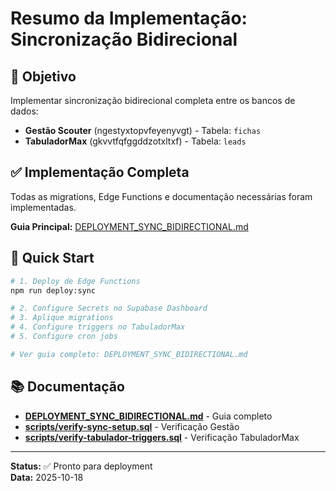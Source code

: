 # Resumo da Implementação: Sincronização Bidirecional

## 🎯 Objetivo

Implementar sincronização bidirecional completa entre os bancos de dados:
- **Gestão Scouter** (ngestyxtopvfeyenyvgt) - Tabela: `fichas`
- **TabuladorMax** (gkvvtfqfggddzotxltxf) - Tabela: `leads`

## ✅ Implementação Completa

Todas as migrations, Edge Functions e documentação necessárias foram implementadas.

**Guia Principal:** [DEPLOYMENT_SYNC_BIDIRECTIONAL.md](./DEPLOYMENT_SYNC_BIDIRECTIONAL.md)

## 🚀 Quick Start

```bash
# 1. Deploy de Edge Functions
npm run deploy:sync

# 2. Configure Secrets no Supabase Dashboard
# 3. Aplique migrations
# 4. Configure triggers no TabuladorMax
# 5. Configure cron jobs

# Ver guia completo: DEPLOYMENT_SYNC_BIDIRECTIONAL.md
```

## 📚 Documentação

- **[DEPLOYMENT_SYNC_BIDIRECTIONAL.md](./DEPLOYMENT_SYNC_BIDIRECTIONAL.md)** - Guia completo
- **[scripts/verify-sync-setup.sql](./scripts/verify-sync-setup.sql)** - Verificação Gestão
- **[scripts/verify-tabulador-triggers.sql](./scripts/verify-tabulador-triggers.sql)** - Verificação TabuladorMax

---

**Status:** ✅ Pronto para deployment  
**Data:** 2025-10-18
